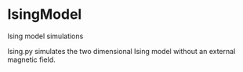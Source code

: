 # IsingModel
Ising model simulations

Ising.py simulates the two dimensional Ising model without an external magnetic field.
